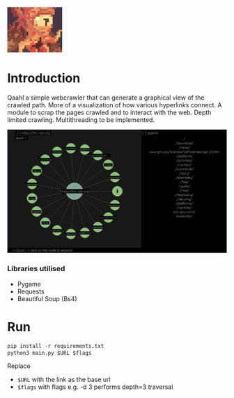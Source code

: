 
<img src="https://raw.githubusercontent.com/surbhitt/qaahl/main/assets/qaahl.webp" width=25% height=25%>


# Introduction

Qaahl a simple webcrawler that can generate a graphical view of the crawled path. More of a visualization of how various hyperlinks connect. A module to scrap the pages crawled and to interact with the web. Depth limited crawling. Multithreading to be implemented.

<p align="center">
<img src="https://raw.githubusercontent.com/surbhitt/qaahl/main/assets/qaahl_screen.png">
</p>

### Libraries utilised
- Pygame
- Requests
- Beautiful Soup (Bs4)

# Run

```console
pip install -r requirements.txt
python3 main.py $URL $flags
```

Replace 
- `$URL` with the link as the base url
- `$flags` with flags e.g. -d 3 performs depth=3 traversal
